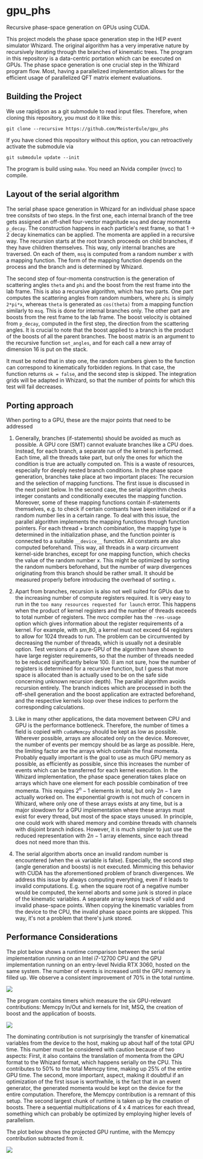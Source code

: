 # gpu_phs
Recursive phase-space generation on GPUs using CUDA.

This project models the phase space generation step in the HEP event simulator Whizard. The original algorithm has a very imperative nature by recursively iterating through the branches of kinematic trees. The program in this repository is a data-centric portation which can be executed on GPUs.
The phase space generation is one crucial step in the Whizard program flow. Most, having a parallelized implementation allows for the efficient usage of parallelized QFT matrix element evaluations.

## Building the Project

We use rapidjson as a git submodule to read input files. Therefore, when cloning this repository, you must do it like this:
```
git clone --recursive https://github.com/MeisterEule/gpu_phs
```

If you have cloned this repository without this option, you can retroactively activate the submodule via
```
git submodule update --init
```

The program is build using `make`. You need an Nvida compiler (nvcc) to compile.

## Layout of the serial algorithm

The serial phase space generation in Whizard for an individual phase space tree consitsts of two steps. In the first one, each internal branch of the tree gets assigned an off-shell four-vector magnitude `msq` and decay momenta `p_decay`. The construction happens in each particle's rest frame, so that 1 -> 2 decay kinematics can be applied. 
The momenta are applied in a recursive way. The recursion starts at the root branch proceeds on child branches, if they have children themselves. This way, only internal branches are traversed. On each of them, `msq` is computed from a random number x with a mapping function. The form of the mapping function depends on the process and the branch and is determined by Whizard. 

The second step of four-momenta construction is the generation of scattering angles `theta` and `phi` and the boost from the rest frame into the lab frame. This is also a recursive algorithm, which has two parts. One part computes the scattering angles from random numbers, where `phi` is simply `2*pi*x`, whereas `theta` is generated as `cos(theta)` from a mapping function similarly to `msq`. This is done for internal branches only. The other part are boosts from the rest frame to the lab frame. The boost velocity is obtained from `p_decay`, computed in the first step, the direction from the scattering angles. It is crucial to note that the boost applied to a branch is the product of the boosts of all the parent branches. The boost matrix is an argument to the recursive function `set_angles`, and for each call a new array of dimension 16 is put on the stack. 

It must be noted that in step one, the random numbers given to the function can correspond to kinematically forbidden regions. In that case, the function returns `ok = false`, and the second step is skipped. The integration grids will be adapted in Whizard, so that the number of points for which this test will fail decreases.

## Porting approach

When porting to a GPU, these are the major points that need to be addressed

1. Generally, branches (if-statements) should be avoided as much as possible. A GPU core (SMT) cannot evaluate branches like a CPU does. Instead, for each branch, a separate run of the kernel is performed. Each time, all the threads take part, but only the ones for which the condition is true are actually computed on. This is a waste of resources, especially for deeply nested branch conditions. In the phase space generation, branches take place at two important places: The recursion and the selection of mapping functions. The first issue is discussed in the next point below. In the second case, the serial algorithm checks integer constants and conditionally executes the mapping function. Moreover, some of these mapping functions contain if-statements themselves, e.g. to check if certain contsants have been initialzed or if a random number lies in a certain range. To deal with this issue, the parallel algorithm implements the mapping functions through function pointers. For each thread + branch combination, the mapping type is determined in the initialization phase, and the function pointer is connected to a suitable `__device__` function. All constants are also computed beforehand. This way, all threads in a warp circumvent kernel-side branches, except for one mapping function, which checks the value of the random number x. This might be optimized by sorting the random numbers beforehand, but the number of warp divergences originating from this branch should be rather small. It should be measured properly before introducing the overhead of sorting `x`.

2. Apart from branches, recursion is also not well suited for GPUs due to the increasing number of compute registers required. It is very easy to run in the `too many resources requested for launch` error. This happens when the product of kernel registers and the number of threads exceeds to total number of registers. The nvcc compiler has the `-res-usage` option which gives information about the register requirements of a kernel.  For example, with sm_80, a kernel must not exceed 64 registers to allow for 1024 threads to run. The problem can be circumvented by decreasing the number of threads, which is usually not a desirable option. Test versions of a pure-GPU of the algorithm have shown to have large register requirements, so that the number of threads needed to be reduced significantly below 100. (I am not sure, how the number of registers is determined for a recursive function, but I guess that more space is allocated than is actually used to be on the safe side concerning unknown recursion depth). The parallel algorithm avoids recursion entirely. The branch indices which are processed in both the off-shell generation and the boost application are extracted beforehand, and the respective kernels loop over these indices to perform the corresponding calculations.

3. Like in many other applications, the data movement between CPU and GPU is the performance bottleneck. Therefore, the number of times a field is copied with `cudaMemcpy` should be kept as low as possible. Wherever possible, arrays are allocated only on the device. Moreover, the number of events per memcpy should be as large as possible. Here, the limiting factor are the arrays which contain the final momenta. Probably equally important is the goal to use as much GPU memory as possible, as efficiently as possible, since this increases the number of events which can be transferred for each kernel execution. In the Whizard implementation, the phase space generation takes place on arrays which have one element for each possible combination of tree momenta. This requires $2^n-1$ elements in total, but only $2n-1$ are actually worked on. The exponential growth is not much of concern in Whizard, where only one of these arrays exists at any time, but is a major slowdown for a GPU implementation where these arrays must exist for every thread, but most of the space stays unused. In principle, one could work with shared memory and combine threads with channels with disjoint branch indices. However, it is much simpler to just use the reduced representation with $2n-1$ array elements, since each thread does not need more than this.

4. The serial algorithm aborts once an invalid random number is encountered (when the `ok` variable is false). Especially, the second step (angle generation and boosts) is not executed. Mimmicing this behavior with CUDA has the aforementioned problem of branch divergences. We address this issue by always computing everything, even if it leads to invalid computations. E.g. when the square root of a negative number would be computed, the kernel aborts and some junk is stored in place of the kinematic variables. A separate array keeps track of valid and invalid phase-space points. When copying the kinematic variables from the device to the CPU, the invalid phase space points are skipped. This way, it's not a problem that there's junk stored.

## Performance Considerations

The plot below shows a runtime comparison between the serial implementation running on an Intel i7-12700 CPU and the GPU implementation running on an entry-level Nvidia RTX 3060, hosted on the same system. The number of events is increased until the GPU memory is filled up. We observe a consistent improvement of 70% in the total runtime.

![](uu4g_gpu_vs_cpu.png)

The program contains timers which measure the six GPU-relevant contributions: Memcpy In/Out and kernels for Init, MSQ, the creation of boost and the application of boosts. 

![](contribution_memory.png)

The dominating contribution is not surprisingly the transfer of kinematical variables from the device to the host, making up about half of the total GPU time. This number must be considered with caution because of two aspects: First, it also contains the translation of momenta from the GPU format to the Whizard format, which happens serially on the CPU. This contributes to 50% to the total Memcpy time, making up 25% of the entire GPU time. The second, more important, aspect, making it doubtful if an optimization of the first issue is worthwhile, is the fact that in an event generator, the generated momenta would be kept on the device for the entire computation. Therefore, the Memcpy contribution is a remnant of this setup.
The second largest chunk of runtime is taken up by the creation of boosts. There a sequential multiplications of 4 x 4 matrices for each thread, something which can probably be optimized by employing higher levels of parallelism.

The plot below shows the projected GPU runtime, with the Memcpy contribution subtracted from it.

![](uu4g_gpu_vs_cpu_reduced.png)
